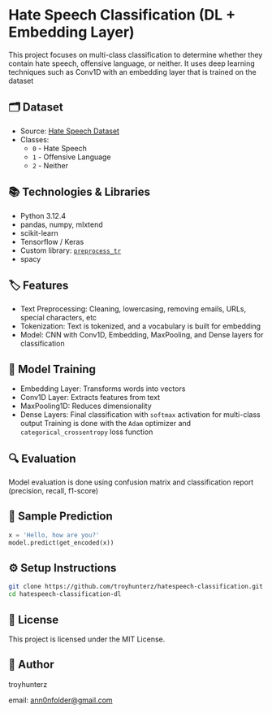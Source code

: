 # Hate Speech Classification (DL + Embedding Layer)
This project focuses on multi-class classification to determine whether they contain hate speech, offensive language, or neither. It uses deep learning techniques such as Conv1D with an embedding layer that is trained on the dataset

## 🗂️ Dataset 
- Source: [Hate Speech Dataset](https://github.com/troyhunterz/hatespeech-classification/tree/main/dataset)
- Classes:
  - `0` - Hate Speech
  - `1` - Offensive Language
  - `2` - Neither

## 📚 Technologies & Libraries
- Python 3.12.4
- pandas, numpy, mlxtend
- scikit-learn
- Tensorflow / Keras
- Custom library: [`preprocess_tr`](https://github.com/troyhunterz/preprocess_tr)
- spacy

## 🏷️ Features
- Text Preprocessing: Cleaning, lowercasing, removing emails, URLs, special characters, etc
- Tokenization: Text is tokenized, and a vocabulary is built for embedding
- Model: CNN with Conv1D, Embedding, MaxPooling, and Dense layers for classification

## 🤖 Model Training
- Embedding Layer: Transforms words into vectors
- Conv1D Layer: Extracts features from text
- MaxPooling1D: Reduces dimensionality
- Dense Layers: Final classification with `softmax` activation for multi-class output
Training is done with the `Adam` optimizer and `categorical_crossentropy` loss function

## 🔍 Evaluation
Model evaluation is done using confusion matrix and classification report (precision, recall, f1-score)

## 🧪 Sample Prediction
```python
x = 'Hello, how are you?'
model.predict(get_encoded(x))
```

## ⚙️ Setup Instructions
```bash
git clone https://github.com/troyhunterz/hatespeech-classification.git
cd hatespeech-classification-dl
```

## 🧾 License
This project is licensed under the MIT License.

## 👤 Author
troyhunterz

email: ann0nfolder@gmail.com
